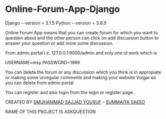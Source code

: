 # Online-Forum-App-Django
Django --version = 3.1.5
Python --version = 3.8.5




Online Forum App means that you can create forum for which you want to question about and the other person can click on add discussion button to answer your question or add more some discussion.


From admin portal i.e. 127.0.0.1:8000/admin and only one id work which is 


USERNAME=msy
PASSWORD=1999



You can delete the forum or any discussion which you think is in appropiate or making some unregular comments and making your website Vulgar so you can delete from admin portal



You can register and also login from the login or register page.



CREATED BY <a href="https://github.com/sajjad-yousuf-96">SMUHAMMAD SAJJAD YOUSUF</a> - <a href="https://github.com/Summaiya-Saeed">SUMMAIYA SAEED</a>



NAME OF THIS PROJECT IS ASKQUESTION
